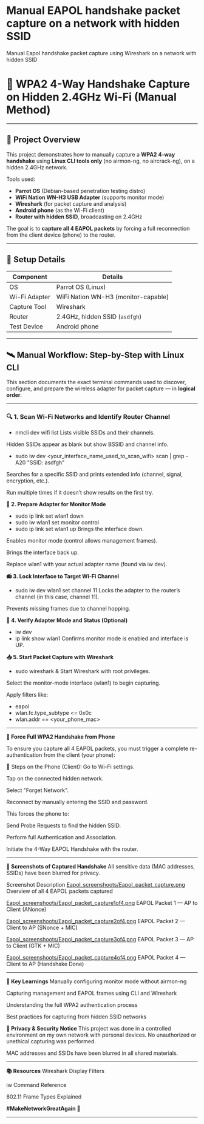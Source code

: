 # Manual EAPOL handshake packet capture on a network with hidden SSID
Manual Eapol handshake packet capture using Wireshark on a network with hidden SSID


# 📡 WPA2 4-Way Handshake Capture on Hidden 2.4GHz Wi-Fi (Manual Method)

---

## 🧠 **Project Overview**

This project demonstrates how to manually capture a **WPA2 4-way handshake** using **Linux CLI tools only** (no airmon-ng, no aircrack-ng), on a hidden 2.4GHz network.

Tools used:

- **Parrot OS** (Debian-based penetration testing distro)
- **WiFi Nation WN-H3 USB Adapter** (supports monitor mode)
- **Wireshark** (for packet capture and analysis)
- **Android phone** (as the Wi-Fi client)
- **Router with hidden SSID**, broadcasting on 2.4GHz

The goal is to **capture all 4 EAPOL packets** by forcing a full reconnection from the client device (phone) to the router.

---

## 🔧 **Setup Details**

| Component       | Details                            |
|----------------|------------------------------------|
| OS             | Parrot OS (Linux)                  |
| Wi-Fi Adapter  | WiFi Nation WN-H3 (monitor-capable)|
| Capture Tool   | Wireshark                          |
| Router         | 2.4GHz, hidden SSID (`asdfgh`)     |
| Test Device    | Android phone                      |

---

## 🛰️ **Manual Workflow: Step-by-Step with Linux CLI**

This section documents the exact terminal commands used to discover, configure, and prepare the wireless adapter for packet capture — in **logical order**.

---

### 🔍 1. **Scan Wi-Fi Networks and Identify Router Channel**


- nmcli dev wifi list
Lists visible SSIDs and their channels.

Hidden SSIDs appear as blank but show BSSID and channel info.


- sudo iw dev <your_interface_name_used_to_scan_wifi> scan | grep -A20 "SSID: asdfgh"
  
Searches for a specific SSID and prints extended info (channel, signal, encryption, etc.).

Run multiple times if it doesn’t show results on the first try.

**🔧 2. Prepare Adapter for Monitor Mode**

- sudo ip link set wlan1 down  
- sudo iw wlan1 set monitor control
- sudo ip link set wlan1 up
Brings the interface down.

Enables monitor mode (control allows management frames).

Brings the interface back up.

Replace wlan1 with your actual adapter name (found via iw dev).

**📻 3. Lock Interface to Target Wi-Fi Channel**

- sudo iw dev wlan1 set channel 11
Locks the adapter to the router’s channel (in this case, channel 11).

Prevents missing frames due to channel hopping.

**🔎 4. Verify Adapter Mode and Status (Optional)**

- iw dev
- ip link show wlan1
Confirms monitor mode is enabled and interface is UP.

**📥 5. Start Packet Capture with Wireshark**

- sudo wireshark &
Start Wireshark with root privileges.

Select the monitor-mode interface (wlan1) to begin capturing.

Apply filters like:


- eapol
- wlan.fc.type_subtype <= 0x0c
- wlan.addr == <your_phone_mac>

---

**📲 Force Full WPA2 Handshake from Phone**

To ensure you capture all 4 EAPOL packets, you must trigger a complete re-authentication from the client (your phone):

🔁 Steps on the Phone (Client):
Go to Wi-Fi settings.

Tap on the connected hidden network.

Select "Forget Network".

Reconnect by manually entering the SSID and password.

This forces the phone to:

Send Probe Requests to find the hidden SSID.

Perform full Authentication and Association.

Initiate the 4-Way EAPOL Handshake with the router.

---

**📸 Screenshots of Captured Handshake**
All sensitive data (MAC addresses, SSIDs) have been blurred for privacy.

Screenshot	Description
[Eapol_screenshoots/Eapol_packet_capture.png](https://github.com/SudoTraceRoute/EAPOL_handshake_packet_capture_on_a_network_with_hidden_SSID/blob/main/Eapol_screenshoots/Eapol_packet_capture.png)  Overview of all 4 EAPOL packets captured

[Eapol_screenshoots/Eapol_packet_capture1of4.png](https://github.com/SudoTraceRoute/EAPOL_handshake_packet_capture_on_a_network_with_hidden_SSID/blob/main/Eapol_screenshoots/Eapol_packet_capture1of4.png)	EAPOL Packet 1 — AP to Client (ANonce)

[Eapol_screenshoots/Eapol_packet_capture2of4.png](https://github.com/SudoTraceRoute/EAPOL_handshake_packet_capture_on_a_network_with_hidden_SSID/blob/main/Eapol_screenshoots/Eapol_packet_capture2of4.png)	EAPOL Packet 2 — Client to AP (SNonce + MIC)

[Eapol_screenshoots/Eapol_packet_capture3of4.png](https://github.com/SudoTraceRoute/EAPOL_handshake_packet_capture_on_a_network_with_hidden_SSID/blob/main/Eapol_screenshoots/Eapol_packet_capture3of4.png)	EAPOL Packet 3 — AP to Client (GTK + MIC)

[Eapol_screenshoots/Eapol_packet_capture4of4.png](https://github.com/SudoTraceRoute/EAPOL_handshake_packet_capture_on_a_network_with_hidden_SSID/blob/main/Eapol_screenshoots/Eapol_packet_capture4of4.png)	EAPOL Packet 4 — Client to AP (Handshake Done)

---

**🧠 Key Learnings**
Manually configuring monitor mode without airmon-ng

Capturing management and EAPOL frames using CLI and Wireshark

Understanding the full WPA2 authentication process

Best practices for capturing from hidden SSID networks

**🔐 Privacy & Security Notice**
This project was done in a controlled environment on my own network with personal devices. No unauthorized or unethical capturing was performed.

MAC addresses and SSIDs have been blurred in all shared materials.

---

**📚 Resources**
Wireshark Display Filters

iw Command Reference

802.11 Frame Types Explained

**#MakeNetworkGreatAgain 🔧**

---

